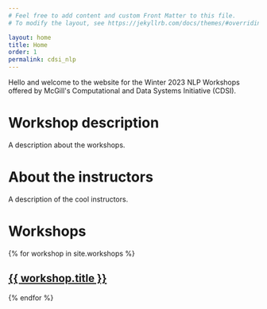 ```yaml
---
# Feel free to add content and custom Front Matter to this file.
# To modify the layout, see https://jekyllrb.com/docs/themes/#overriding-theme-defaults

layout: home
title: Home
order: 1
permalink: cdsi_nlp
---
```


Hello and welcome to the website for the Winter 2023 NLP Workshops offered by McGill's Computational and Data Systems Initiative (CDSI).

# Workshop description

A description about the workshops.

# About the instructors

A description of the cool instructors.

# Workshops
<!-- TODO: Fix broken link -->
{% for workshop in site.workshops %}
  <h2>
    <a href="{{ workshop.url | absolute_url }}">
      {{ workshop.title }}
    </a>
  </h2>
{% endfor %}